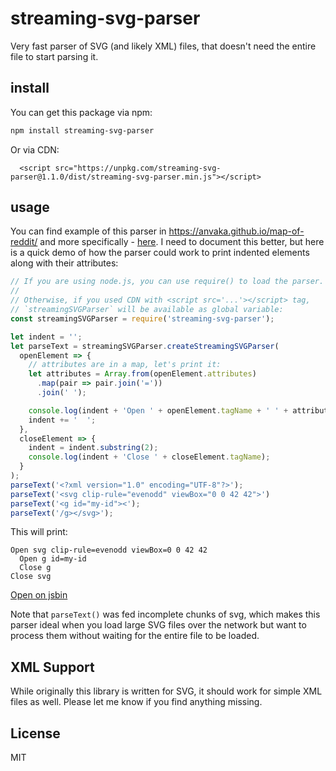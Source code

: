 # streaming-svg-parser

Very fast parser of SVG (and likely XML) files, that doesn't need the entire file to start
parsing it.

## install

You can get this package via npm:

``` sh
npm install streaming-svg-parser
```

Or via CDN:

```
  <script src="https://unpkg.com/streaming-svg-parser@1.1.0/dist/streaming-svg-parser.min.js"></script>
```

## usage

You can find example of this parser in https://anvaka.github.io/map-of-reddit/ and 
more specifically - [here](https://github.com/anvaka/map-of-reddit/blob/756ece61fdf246be10076994f7f5876a7af002e8/src/lib/createSVGLoader.js#L10).
I need to document this better, but here is a quick demo of how the parser could
work to print indented elements along with their attributes:

``` js
// If you are using node.js, you can use require() to load the parser.
// 
// Otherwise, if you used CDN with <script src='...'></script> tag,
// `streamingSVGParser` will be available as global variable:
const streamingSVGParser = require('streaming-svg-parser');

let indent = '';
let parseText = streamingSVGParser.createStreamingSVGParser(
  openElement => {
    // attributes are in a map, let's print it:
    let attributes = Array.from(openElement.attributes)
      .map(pair => pair.join('='))
      .join(' ');

    console.log(indent + 'Open ' + openElement.tagName + ' ' + attributes);
    indent += '  ';
  },
  closeElement => {
    indent = indent.substring(2);
    console.log(indent + 'Close ' + closeElement.tagName);
  }
);
parseText('<?xml version="1.0" encoding="UTF-8"?>');
parseText('<svg clip-rule="evenodd" viewBox="0 0 42 42">')
parseText('<g id="my-id"><');
parseText('/g></svg>');
```

This will print:

```
Open svg clip-rule=evenodd viewBox=0 0 42 42
  Open g id=my-id
  Close g
Close svg
```

[Open on jsbin](https://jsbin.com/pikilibadu/1/edit?html,js,output)

Note that `parseText()` was fed incomplete chunks of svg, which makes this parser
ideal when you load large SVG files over the network but want to process them without
waiting for the entire file to be loaded.

## XML Support

While originally this library is written for SVG, it should work for simple XML files 
as well. Please let me know if you find anything missing.

## License

MIT